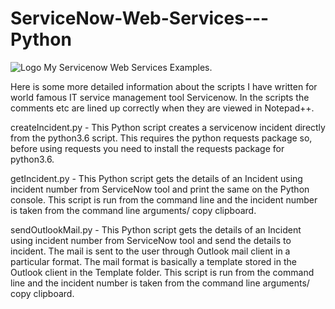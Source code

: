 # ServiceNow-Web-Services---Python
![Logo](https://docs.servicenow.com/static/custom/images/header-logo@2x.png?etag=x-_fu8_t)
My Servicenow Web Services Examples.

Here is some more detailed information about the scripts I have written for world famous IT service management tool Servicenow. In the scripts the comments etc are lined up correctly when they are viewed in Notepad++. 

createIncident.py - This Python script creates a servicenow incident directly from the python3.6 script. 
                    This requires the python requests package so, before using requests you need to install the
                    requests package for python3.6.

getIncident.py	  - This Python script gets the details of an Incident using incident number from ServiceNow
    	              tool and print the same on the Python console. This script is run from the command line and
                    the incident number is taken from the command line arguments/ copy clipboard.

sendOutlookMail.py - This Python script gets the details of an Incident using incident number from ServiceNow
                     tool and send the details to incident. The mail is sent to the user through Outlook mail client
                     in a particular format. The mail format is basically a template stored in the Outlook client
                     in the Template folder. This script is run from the command line and the incident number is
                     taken from the command line arguments/ copy clipboard.
